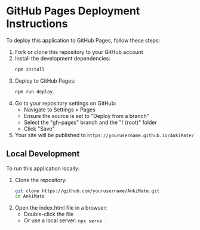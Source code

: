 # GitHub Pages Deployment Instructions

To deploy this application to GitHub Pages, follow these steps:

1. Fork or clone this repository to your GitHub account
2. Install the development dependencies:
   ```bash
   npm install
   ```
3. Deploy to GitHub Pages:
   ```bash
   npm run deploy
   ```
4. Go to your repository settings on GitHub:
   - Navigate to Settings > Pages
   - Ensure the source is set to "Deploy from a branch"
   - Select the "gh-pages" branch and the "/ (root)" folder
   - Click "Save"
5. Your site will be published to `https://yourusername.github.io/AnkiMate/`

## Local Development

To run this application locally:

1. Clone the repository:
   ```bash
   git clone https://github.com/yourusername/AnkiMate.git
   cd AnkiMate
   ```
2. Open the index.html file in a browser:
   - Double-click the file
   - Or use a local server: `npx serve .`
